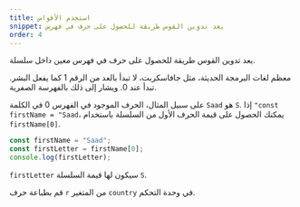```yaml
---
title: استخدم الأقواس
snippet: يعد تدوين القوس طريقة للحصول على حرف في فهرس
order: 4
---
```


يعد تدوين القوس طريقة للحصول على حرف في فهرس معين داخل سلسلة.

معظم لغات البرمجة الحديثة، مثل جافاسكربت، لا تبدأ بالعد من الرقم 1 كما يفعل
البشر. تبدأ عند 0. ويشار إلى ذلك بالفهرسة الصفرية.

على سبيل المثال، الحرف الموجود في الفهرس 0 في الكلمة `Saad` هو `S`. إذا
`"const firstName = "Saad`، يمكنك الحصول على قيمة الحرف الأول من السلسلة
باستخدام `firstName[0]`.

```js
const firstName = "Saad";
const firstLetter = firstName[0];
console.log(firstLetter);
```

`firstLetter` سيكون لها قيمة السلسلة `S`.

<div class="quiz">
قم بطباعة حرف <code>r</code> من المتغير <code>country</code> في وحدة التحكم.
</div>
